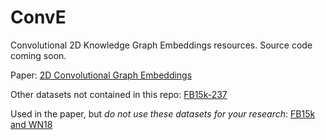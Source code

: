 # ConvE
Convolutional 2D Knowledge Graph Embeddings resources. Source code coming soon.

Paper: [2D Convolutional Graph Embeddings](https://arxiv.org/abs/1707.01476)

Other datasets not contained in this repo:
[FB15k-237](https://www.microsoft.com/en-us/download/details.aspx?id=52312)

Used in the paper, but *do not use these datasets for your research*:
[FB15k and WN18](https://everest.hds.utc.fr/doku.php?id=en:transe)


